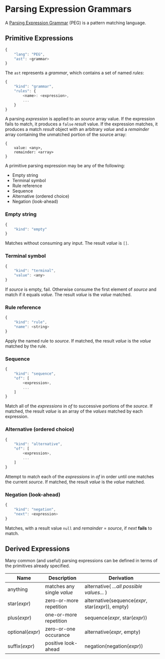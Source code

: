 # Parsing Expression Grammars

A [Parsing Expression Grammar](https://en.wikipedia.org/wiki/Parsing_expression_grammar) (PEG) is a pattern matching language.

## Primitive Expressions

```javascript
{
    "lang": "PEG",
    "ast": <grammar>
}
```

The `ast` represents a _grammar_, which contains a set of named _rules_:

```javascript
{
    "kind": "grammar",
    "rules": {
        <name>: <expression>,
        ...
    }
}
```

A parsing _expression_ is applied to an _source_ array value. If the expression fails to match, it produces a `false` _result_ value. If the expression matches, it produces a match _result_ object with an arbitrary _value_ and a _remainder_ array containing the unmatched portion of the source array:

```
{
    value: <any>,
    remainder: <array>
}
```

A primitive parsing expression may be any of the following:

  * Empty string
  * Terminal symbol
  * Rule reference
  * Sequence
  * Alternative (ordered choice)
  * Negation (look-ahead)

### Empty string

```javascript
{
    "kind": "empty"
}
```

Matches without consuming any input. The result _value_ is `[]`.

### Terminal symbol

```javascript
{
    "kind": "terminal",
    "value": <any>
}
```

If _source_ is empty, fail. Otherwise consume the first element of _source_ and match if it equals _value_. The result _value_ is the _value_ matched.

### Rule reference

```javascript
{
    "kind": "rule",
    "name": <string>
}
```

Apply the named rule to _source_. If matched, the result _value_ is the _value_ matched by the rule.

### Sequence

```javascript
{
    "kind": "sequence",
    "of": [
        <expression>,
        ...
    ]
}
```

Match all of the _expressions_ in _of_ to successive portions of the _source_. If matched, the result _value_ is an array of the _values_ matched by each expression.

### Alternative (ordered choice)

```javascript
{
    "kind": "alternative",
    "of": [
        <expression>,
        ...
    ]
}
```

Attempt to match each of the _expressions_ in _of_ in order until one matches the current _source_. If matched, the result _value_ is the _value_ matched.

### Negation (look-ahead)

```javascript
{
    "kind": "negation",
    "next": <expression>
}
```

Matches, with a result value `null` and _remainder_ = _source_, if _next_ **fails** to match.

## Derived Expressions

Many common (and useful) parsing expressions can be defined in terms of the primitives already specified.

Name | Description | Derivation
-----|-------------|-----------
anything | matches any single _value_ | alternative( _...all possible values..._ )
star(_expr_) | zero-or-more repetition | alternative(sequence(_expr_, star(_expr_)), empty)
plus(_expr_) | one-or-more repetition | sequence(_expr_, star(_expr_))
optional(_expr_) | zero-or-one occurance | alternative(_expr_, empty)
suffix(_expr_) | positive look-ahead | negation(negation(_expr_))
